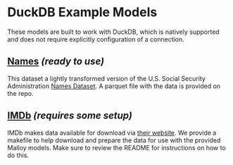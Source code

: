 # DuckDB Example Models

These models are built to work with DuckDB, which is natively supported and does not require explicitly configuration of a connection.

## [Names](https://github.com/looker-open-source/malloy/tree/add_malloy_examples/samples_duckdb/names_duckdb) _(ready to use)_
This dataset a lightly transformed version of the U.S. Social Security Administration [Names Dataset](https://catalog.data.gov/dataset/baby-names-from-social-security-card-applications-national-data). A parquet file with the data is provided on the repo.

## [IMDb](https://github.com/looker-open-source/malloy/tree/add_malloy_examples/samples_duckdb/imdb) _(requires some setup)_
IMDb makes data available for download via [their website](https://www.imdb.com/interfaces/). We provide a makefile to help download and prepare the data for use with the provided Malloy models. Make sure to review the README for instructions on how to do this.